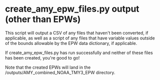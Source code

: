 # create_amy_epw_files.py output (other than EPWs)

This script will output a CSV of any files that haven't been converted, if applicable, as well as a script of any files that have variable values outside of the bounds allowable by the EPW data dictionary, if applicable.

If create_amy_epw_files.py has run successfully and neither of these files has been created, you're good to go!

Note that the created EPWs will land in the /outputs/AMY_combined_NOAA_TMY3_EPW directory.
